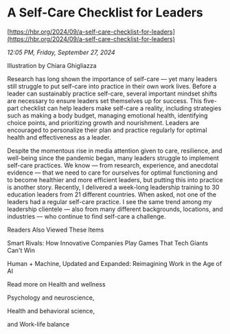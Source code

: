 # A Self-Care Checklist for Leaders

[https://hbr.org/2024/09/a-self-care-checklist-for-leaders](https://hbr.org/2024/09/a-self-care-checklist-for-leaders)

*12:05 PM, Friday, September 27, 2024*

Illustration by Chiara Ghigliazza

Research has long shown the importance of self-care — yet many leaders still struggle to put self-care into practice in their own work lives. Before a leader can sustainably practice self-care, several important mindset shifts are necessary to ensure leaders set themselves up for success. This five-part checklist can help leaders make self-care a reality, including strategies such as making a body budget, managing emotional health, identifying choice points, and prioritizing growth and nourishment. Leaders are encouraged to personalize their plan and practice regularly for optimal health and effectiveness as a leader.

Despite the momentous rise in media attention given to care, resilience, and well-being since the pandemic began, many leaders struggle to implement self-care practices. We know — from research, experience, and anecdotal evidence — that we need to care for ourselves for optimal functioning and to become healthier and more efficient leaders, but putting this into practice is another story. Recently, I delivered a week-long leadership training to 30 education leaders from 21 different countries. When asked, not one of the leaders had a regular self-care practice. I see the same trend among my leadership clientele — also from many different backgrounds, locations, and industries — who continue to find self-care a challenge.

Readers Also Viewed These Items

Smart Rivals: How Innovative Companies Play Games That Tech Giants Can't Win

Human + Machine, Updated and Expanded: Reimagining Work in the Age of AI

Read more on Health and wellness

Psychology and neuroscience,

Health and behavioral science,

and Work-life balance

